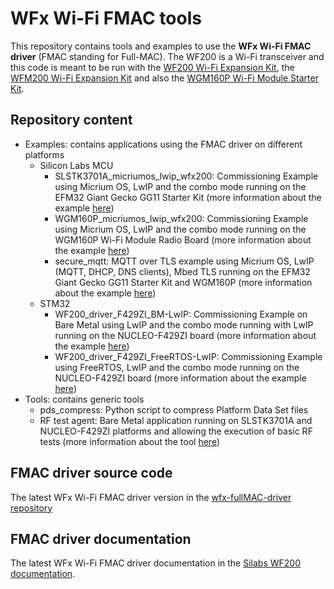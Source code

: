 # WFx Wi-Fi FMAC tools

This repository contains tools and examples to use the **WFx Wi-Fi FMAC driver**
(FMAC standing for Full-MAC). The WF200 is a Wi-Fi transceiver and this code is
meant to be run with the [WF200 Wi-Fi Expansion Kit](https://www.silabs.com/products/development-tools/wireless/wi-fi/wf200-expansion-kit),
the [WFM200 Wi-Fi Expansion Kit](https://www.silabs.com/products/development-tools/wireless/wi-fi/wfm200-expansion-kit) and also the
[WGM160P Wi-Fi Module Starter Kit](https://www.silabs.com/products/development-tools/wireless/wi-fi/wgm160p-wifi-module-starter-kit).

## Repository content

* Examples: contains applications using the FMAC driver on different platforms
  * Silicon Labs MCU
    * SLSTK3701A_micriumos_lwip_wfx200: Commissioning Example using Micrium OS, LwIP and the combo mode running
    on the EFM32 Giant Gecko GG11 Starter Kit (more information about the example [here](./Examples/SiliconLabs/mcu_examples/SLSTK3701A_micriumos_lwip_wfx200/README.md))
    * WGM160P_micriumos_lwip_wfx200: Commissioning Example using Micrium OS, LwIP and the combo mode running
    on the WGM160P Wi-Fi Module Radio Board (more information about the example [here](./Examples/SiliconLabs/mcu_examples/WGM160P_micriumos_lwip_wfx200/README.md))
	* secure_mqtt: MQTT over TLS example using Micrium OS, LwIP (MQTT, DHCP, DNS clients), Mbed TLS running
    on the EFM32 Giant Gecko GG11 Starter Kit and WGM160P (more information about the example [here](./Examples/SiliconLabs/mcu_examples/secure_mqtt/README.md))
  * STM32
    * WF200_driver_F429ZI_BM-LwIP: Commissioning Example on Bare Metal using LwIP and the combo mode running with LwIP running on the
    NUCLEO-F429ZI board (more information about the example [here](./Examples/STM32/Projects/WF200_driver_F429ZI_BM-LwIP/README.md))
    * WF200_driver_F429ZI_FreeRTOS-LwIP: Commissioning Example using FreeRTOS, LwIP and the combo mode running
    on the NUCLEO-F429ZI board (more information about the example [here](./Examples/STM32/Projects/WF200_driver_F429ZI_FreeRTOS-LwIP/README.md))
* Tools: contains generic tools
  * pds_compress: Python script to compress Platform Data Set files
  * RF test agent: Bare Metal application running on SLSTK3701A and NUCLEO-F429ZI platforms and
  allowing the execution of basic RF tests (more information about the tool [here](./Tools/RF_test_agent/README.md))


## FMAC driver source code

The latest WFx Wi-Fi FMAC driver version in the [wfx-fullMAC-driver repository](https://github.com/SiliconLabs/wfx-fullMAC-driver)

## FMAC driver documentation

The latest WFx Wi-Fi FMAC driver documentation in the [Silabs WF200 documentation](https://docs.silabs.com/wifi/wf200/rtos/latest/index).
